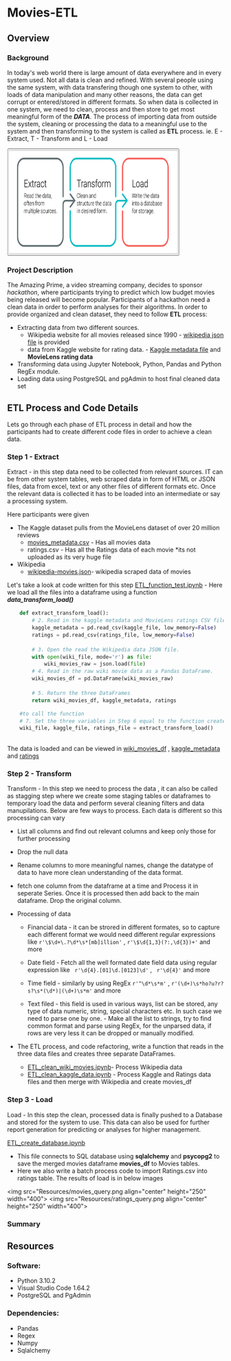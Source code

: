 # Movies-ETL

## Overview

### Background
In today's web world there is large amount of data everywhere and in every system used. Not all data is clean and refined. With several people using the same system, with data transfering though one system to other, with loads of data manipulation and many other reasons, the data can get corrupt or entered/stored in different formats.
So when data is collected in one system, we need to clean, process and then store to get most meaningful form of the ***DATA***.
The process of importing data from outside the system, cleaning or processing the data to a meaningful use to the system and then transforming to the system is called as **ETL** process. 
ie. E - Extract, T - Transform and L - Load 

<img src="Images/ETL.png" align="center" height="250" width="400">

### Project Description
The Amazing Prime, a video streaming company, decides to sponsor *hackathon*, where participants trying to predict which low budget movies being released will become popular. Participants of a hackathon need a clean data in order to perform analyses for their algorithms. In order to provide organized and clean dataset, they need to follow **ETL** process:

* Extracting data from two different sources.
	* Wikipedia website for all movies released since 1990 - [wikipedia json file](#Resources/wikipedia-movies.json) is provided 
	* data from Kaggle website for rating data. - [Kaggle metadata file](#Resources/movies_metadata.csv) and **MovieLens rating data**
* Transforming data using Jupyter Notebook, Python, Pandas and Python RegEx module.
* Loading data using PostgreSQL and pgAdmin to host final cleaned data set

## ETL Process and Code Details
Lets go through each phase of ETL process in detail and how the participants had to create different code files in order to achieve a clean data.

### Step 1 - Extract
Extract - in this step data need to be collected from relevant sources. IT can be from other system tables, web scraped data in form of HTML or JSON files, data from excel, text or any other files of different formats etc. 
Once the relevant data is collected it has to be loaded into an intermediate or say a processing system.

Here participants were given
* The Kaggle dataset pulls from the MovieLens dataset of over 20 million reviews
	* [movies_metadata.csv](#Resources/movies_metadata.csv) - Has all movies data 
	* ratings.csv - Has all the Ratings data of each movie *its not uploaded as its very huge file
* Wikipedia
	* [wikipedia-movies.json](#Resources/wikipedia-movies.json)- wikipedia scraped data of movies

Let's take a look at code written for this step
[ETL_function_test.ipynb](#ETL_function_test.ipynb) - Here we load all the files into a dataframe using a function ***data_transform_load()*** 

``` Python
	def extract_transform_load():
		# 2. Read in the kaggle metadata and MovieLens ratings CSV files as Pandas DataFrames.
		kaggle_metadata = pd.read_csv(kaggle_file, low_memory=False)
		ratings = pd.read_csv(ratings_file, low_memory=False)
		
		# 3. Open the read the Wikipedia data JSON file.
		with open(wiki_file, mode='r') as file:
			wiki_movies_raw = json.load(file)
		# 4. Read in the raw wiki movie data as a Pandas DataFrame.
		wiki_movies_df = pd.DataFrame(wiki_movies_raw)

		# 5. Return the three DataFrames
		return wiki_movies_df, kaggle_metadata, ratings

```

``` Python
	#to call the function
	# 7. Set the three variables in Step 6 equal to the function created in Step 1.
	wiki_file, kaggle_file, ratings_file = extract_transform_load()
	
```

The data is loaded and can be viewed in [wiki_movies_df]() , [kaggle_metadata]() and [ratings]()

### Step 2 - Transform 
Transform - In this step we need to process the data , it can also be called as stagging step where we create some staging tables or dataframes to temporary load the data and perform several cleaning filters and data manupilations.
Below are few ways to process. Each data is different so this processing can vary 

* List all columns and find out relevant columns and keep only those for further processing

* Drop the null data

* Rename columns to more meaningful names, change the datatype of data to have more clean understanding of the data format.

* fetch one column from the dataframe at a time and Process it in seperate Series. Once it is processed then add back to the main dataframe. Drop the original column. 

* Processing of data 
	- Financial data - it can be strored in different formates, so to capture each different format we would need different regular expressions like ``` r'\$\d+\.?\d*\s*[mb]illion' ``` , ``` r'\$\d{1,3}(?:,\d{3})+' ``` and more

	- Date field - Fetch all the well formated date field data using regular expression like ```  r'\d{4}.[01]\d.[0123]\d' ``` , ```  r'\d{4}' ```  and more 

	- Time field - similarly by using RegEx ``` r'^\d*\s*m' ``` , ``` r'(\d+)\s*ho?u?r?s?\s*(\d*)|(\d+)\s*m' ``` and more
	
	- Text filed - this field is used in various ways, list can be stored, any type of data numeric, string, special characters etc. In such case we need to parse one by one.
				 - Make all the list to strings, try to find common format and parse using RegEx, for the unparsed data, if rows are very less it can be dropped or manually modified.
	
* The ETL process, and code refactoring, write a function that reads in the three data files and creates three separate DataFrames. 

	* [ETL_clean_wiki_movies.ipynb](#ETL_clean_wiki_movies.ipynb)- Process Wikipedia data 
	* [ETL_clean_kaggle_data.ipynb](#ETL_clean_kaggle_data.ipynb) -  Process Kaggle and Ratings data files and then merge with Wikipedia and create movies_df

### Step 3 - Load
Load - In this step the clean, processed data is finally pushed to a Database and stored for the system to use.
This data can also be used for further report generation for predicting or analyses for higher management.

[ETL_create_database.ipynb](#ETL_create_database.ipynb) 
* This file connects to SQL database using **sqlalchemy** and **psycopg2** to save the merged movies dataframe **movies_df** to Movies tables. 
* Here we also write a batch process code to import Ratings.csv into ratings table.
The results of load is in below images

<img src="Resources/movies_query.png  align="center" height="250" width="400"> 
<img src="Resources/ratings_query.png  align="center" height="250" width="400">

### Summary

## Resources

### Software:

* Python 3.10.2
* Visual Studio Code 1.64.2
* PostgreSQL and PgAdmin

### Dependencies:

* Pandas
* Regex
* Numpy
* Sqlalchemy
